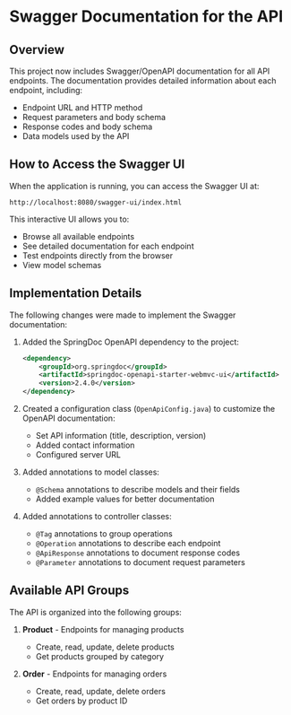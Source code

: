# Swagger Documentation for the API

## Overview
This project now includes Swagger/OpenAPI documentation for all API endpoints. The documentation provides detailed information about each endpoint, including:

- Endpoint URL and HTTP method
- Request parameters and body schema
- Response codes and body schema
- Data models used by the API

## How to Access the Swagger UI
When the application is running, you can access the Swagger UI at:

```
http://localhost:8080/swagger-ui/index.html
```

This interactive UI allows you to:
- Browse all available endpoints
- See detailed documentation for each endpoint
- Test endpoints directly from the browser
- View model schemas

## Implementation Details
The following changes were made to implement the Swagger documentation:

1. Added the SpringDoc OpenAPI dependency to the project:
   ```xml
   <dependency>
       <groupId>org.springdoc</groupId>
       <artifactId>springdoc-openapi-starter-webmvc-ui</artifactId>
       <version>2.4.0</version>
   </dependency>
   ```

2. Created a configuration class (`OpenApiConfig.java`) to customize the OpenAPI documentation:
   - Set API information (title, description, version)
   - Added contact information
   - Configured server URL

3. Added annotations to model classes:
   - `@Schema` annotations to describe models and their fields
   - Added example values for better documentation

4. Added annotations to controller classes:
   - `@Tag` annotations to group operations
   - `@Operation` annotations to describe each endpoint
   - `@ApiResponse` annotations to document response codes
   - `@Parameter` annotations to document request parameters

## Available API Groups
The API is organized into the following groups:

1. **Product** - Endpoints for managing products
   - Create, read, update, delete products
   - Get products grouped by category

2. **Order** - Endpoints for managing orders
   - Create, read, update, delete orders
   - Get orders by product ID
